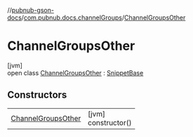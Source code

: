 //[pubnub-gson-docs](../../../index.md)/[com.pubnub.docs.channelGroups](../index.md)/[ChannelGroupsOther](index.md)

# ChannelGroupsOther

[jvm]\
open class [ChannelGroupsOther](index.md) : [SnippetBase](../../com.pubnub.docs/-snippet-base/index.md)

## Constructors

| | |
|---|---|
| [ChannelGroupsOther](-channel-groups-other.md) | [jvm]<br>constructor() |
